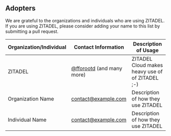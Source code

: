 ## Adopters

We are grateful to the organizations and individuals who are using ZITADEL. If you are using ZITADEL, please consider adding your name to this list by submitting a pull request.

| Organization/Individual | Contact Information                                      | Description of Usage                            |
| ----------------------- | -------------------------------------------------------- | ----------------------------------------------- |
| ZITADEL                 | [@fforootd](https://github.com/fforootd) (and many more) | ZITADEL Cloud makes heavy use of of ZITADEL ;-) |
| Organization Name       | contact@example.com                                      | Description of how they use ZITADEL             |
| Individual Name         | contact@example.com                                      | Description of how they use ZITADEL             |
